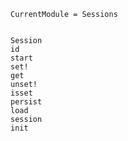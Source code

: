 ```@meta
CurrentModule = Sessions
```

```@contents
```

```@docs
Session
id
start
set!
get
unset!
isset
persist
load
session
init
```
